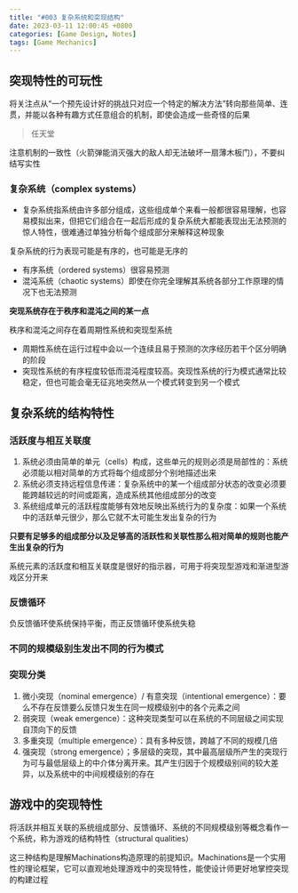 ```yaml
---
title: "#003 复杂系统和突现结构"
date: 2023-03-11 12:00:45 +0800
categories: [Game Design, Notes]
tags: [Game Mechanics]
---
```


## 突现特性的可玩性

将关注点从“一个预先设计好的挑战只对应一个特定的解决方法”转向那些简单、连贯，并能以各种有趣方式任意组合的机制，即使会造成一些奇怪的后果

> 任天堂

注意机制的一致性（火箭弹能消灭强大的敌人却无法破坏一扇薄木板门），不要纠结写实性

### 复杂系统（complex systems）
- 复杂系统指系统由许多部分组成，这些组成单个来看一般都很容易理解，也容易模拟出来，但把它们组合在一起后形成的复杂系统大都能表现出无法预测的惊人特性，很难通过单独分析每个组成部分来解释这种现象

复杂系统的行为表现可能是有序的，也可能是无序的
- 有序系统（ordered systems）很容易预测
- 混沌系统（chaotic systems）即使在你完全理解其系统各部分工作原理的情况下也无法预测

**突现系统存在于秩序和混沌之间的某一点**

秩序和混沌之间存在着周期性系统和突现型系统
- 周期性系统在运行过程中会以一个连续且易于预测的次序经历若干个区分明确的阶段
- 突现性系统的有序程度较低而混沌程度较高。突现性系统的行为模式通常比较稳定，但也可能会毫无征兆地突然从一个模式转变到另一个模式

## 复杂系统的结构特性

### 活跃度与相互关联度

1. 系统必须由简单的单元（cells）构成，这些单元的规则必须是局部性的：系统必须能以相对简单的方式将每个组成部分个别地描述出来
2. 系统必须支持远程信息传递：复杂系统中的某一个组成部分状态的改变必须要能跨越较远的时间或距离，造成系统其他组成部分的改变
3. 系统组成单元的活跃程度能够有效地反映出系统行为的复杂度：如果一个系统中的活跃单元很少，那么它就不太可能生发出复杂的行为

**只要有足够多的组成部分以及足够高的活跃性和关联性那么相对简单的规则也能产生出复杂的行为**

系统元素的活跃度和相互关联度是很好的指示器，可用于将突现型游戏和渐进型游戏区分开来

### 反馈循环

负反馈循环使系统保持平衡，而正反馈循环使系统失稳

### 不同的规模级别生发出不同的行为模式

### 突现分类

1. 微小突现（nominal emergence）/ 有意突现（intentional emergence）：要么不存在反馈要么反馈只发生在同一规模级别中的各个元素之间
2. 弱突现（weak emergence）：这种突现类型可以在系统的不同层级之间实现自顶向下的反馈
3. 多重突现（multiple emergence）：具有多种反馈，跨越了不同的规模几倍
4. 强突现（strong emergence）；多层级的突现，其中最高层级所产生的突现行为可与最低层级上的中介体分离开来。其产生归因于个规模级别间的较大差异，以及系统中的中间规模级别的存在

## 游戏中的突现特性
将活跃并相互关联的系统组成部分、反馈循环、系统的不同规模级别等概念看作一个系统，称为游戏的结构特性（structural qualities）

这三种结构是理解Machinations构造原理的前提知识。Machinations是一个实用性的理论框架，它可以直观地处理游戏中的突现特性，能使设计师更好地掌控突现的构建过程
